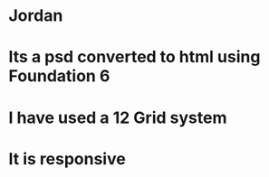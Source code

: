 # Jordan
# Its a psd converted to html using Foundation 6
# I have used a 12 Grid system
# It is responsive
